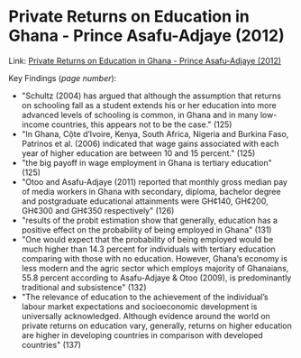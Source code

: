 Private Returns on Education in Ghana - Prince Asafu-Adjaye (2012)
=================================================

Link: [Private Returns on Education in Ghana - Prince Asafu-Adjaye (2012)](http://www.codesria.org/IMG/pdf/9-7.pdf)

Key Findings (*page number*):

- "Schultz (2004) has argued that although the assumption that returns on schooling fall as a student extends his or her education into more advanced levels of schooling is common, in Ghana and in many low-income countries, this appears not to be the case." (125)
- "In Ghana, Cộte d’Ivoire, Kenya, South Africa, Nigeria and Burkina Faso, Patrinos et al. (2006) indicated that wage gains associated with each year of higher education are between 10 and 15 percent." (125)
- "the big payoff in wage employment in Ghana is tertiary education" (125)
- "Otoo and Asafu-Adjaye (2011) reported that monthly gross median pay of media workers in Ghana with secondary, diploma, bachelor degree and postgraduate educational attainments were GH¢140, GH¢200, GH¢300 and GH¢350 respectively" (126)
- "results of the probit estimation show that generally, education has a positive effect on the probability of being employed in Ghana" (131)
- "One would expect that the probability of being employed would be much higher than 14.3 percent for individuals with tertiary education comparing with those with no education. However, Ghana’s economy is less modern and the agric sector which employs majority of Ghanaians, 55.8 percent according to Asafu-Adjaye & Otoo (2009), is predominantly traditional and subsistence" (132)
- "The relevance of education to the achievement of the individual’s labour market expectations and socioeconomic development is universally acknowledged. Although evidence around the world on private returns on education vary, generally, returns on higher education are higher in developing countries in comparison with developed countries" (137)